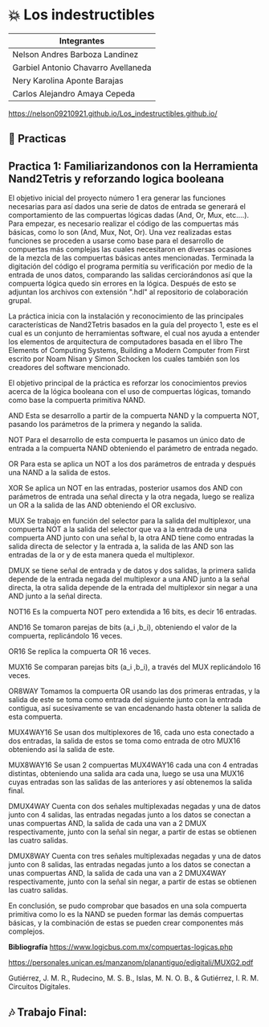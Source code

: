 # :collision: Los indestructibles
| Integrantes |
|--- |
| Nelson Andres Barboza Landinez |
| Garbiel Antonio Chavarro Avellaneda | 
| Nery Karolina Aponte Barajas | 
| Carlos Alejandro Amaya Cepeda | 

https://nelson09210921.github.io/Los_indestructibles.github.io/

## :speech_balloon: Practicas

##   **Practica 1: Familiarizandonos con la Herramienta Nand2Tetris y reforzando logica booleana**
El objetivo inicial del proyecto número 1 era generar las funciones necesarias para así dados una serie de datos de entrada se generará el comportamiento de las compuertas lógicas dadas (And, Or, Mux, etc.…). Para empezar, es necesario realizar el código de las compuertas más básicas, como lo son (And, Mux, Not, Or). Una vez realizadas estas funciones se proceden a usarse como base para el desarrollo de compuertas más complejas las cuales necesitaron en diversas ocasiones de la mezcla de las compuertas básicas antes mencionadas. Terminada la digitación del código el programa permitía su verificación por medio de la entrada de unos datos, comparando las salidas cerciorándonos así que la compuerta lógica quedo sin errores en la lógica. Después de esto se adjuntan los archivos con extensión ".hdl" al repositorio de colaboración grupal.

 La práctica inicia con la instalación y reconocimiento de las principales características de Nand2Tetris basados en la guía del proyecto 1, este es el cual es un conjunto de herramientas software, el cual nos ayuda a entender los elementos de arquitectura de computadores basada en el libro The Elements of Computing Systems, Building a Modern Computer from First escrito por Noam Nisan y Simon Schocken los cuales también son los creadores del software mencionado.
 
El objetivo principal de la práctica es reforzar los conocimientos previos acerca de la lógica booleana con el uso de compuertas lógicas, tomando como base la compuerta primitiva NAND.

AND
Esta se desarrollo a partir de la compuerta NAND y la compuerta NOT, pasando los parámetros de la primera y negando la salida.

NOT
Para el desarrollo de esta compuerta le pasamos un único dato de entrada a la compuerta NAND obteniendo el parámetro de entrada negado.

OR
Para esta se aplica un NOT a los dos parámetros de entrada y después una NAND a la salida de estos.

XOR
Se aplica un NOT en las entradas, posterior usamos dos AND con parámetros de entrada una señal directa y la otra negada, luego se realiza un OR a la salida de las AND obteniendo el OR exclusivo.

MUX
Se trabajo en función del selector para la salida del multiplexor, una compuerta NOT a la salida del selector que va a la entrada de una compuerta AND junto con una señal b, la otra AND tiene como entradas la salida directa de selector y la entrada a, la salida de las AND son las entradas de la or y de esta manera queda el multiplexor.

DMUX
se tiene señal de entrada y de datos y dos salidas, la primera salida depende de la entrada negada del multiplexor a una AND junto a la señal directa, la otra salida depende de la entrada del multiplexor sin negar a una AND junto a la señal directa.

NOT16
Es la compuerta NOT pero extendida a 16 bits, es decir 16 entradas.

AND16
Se tomaron parejas de bits (a_i  ,b_i), obteniendo el valor de la compuerta, replicándolo 16 veces.

OR16
Se replica la compuerta OR 16 veces.

MUX16
Se comparan parejas bits (a_i  ,b_i), a través del MUX replicándolo 16 veces.

OR8WAY
Tomamos la compuerta OR usando las dos primeras entradas, y la salida de este se toma como entrada del siguiente junto con la entrada contigua, así sucesivamente se van encadenando hasta obtener la salida de esta compuerta.

MUX4WAY16
Se usan dos multiplexores de 16, cada uno esta conectado a dos entradas, la salida de estos se toma como entrada de otro MUX16 obteniendo así la salida de este.

MUX8WAY16
Se usan 2 compuertas MUX4WAY16 cada una con 4 entradas distintas, obteniendo una salida ara cada una, luego se usa una MUX16 cuyas entradas son las salidas de las anteriores y así obtenemos la salida final.

DMUX4WAY
Cuenta con dos señales multiplexadas negadas y una de datos junto con 4 salidas, las entradas negadas junto a los datos se conectan a unas compuertas AND, la salida de cada una van a 2 DMUX respectivamente, junto con la señal sin negar, a partir de estas se obtienen las cuatro salidas.

DMUX8WAY
Cuenta con tres señales multiplexadas negadas y una de datos junto con 8 salidas, las entradas negadas junto a los datos se conectan a unas compuertas AND, la salida de cada una van a 2 DMUX4WAY respectivamente, junto con la señal sin negar, a partir de estas se obtienen las cuatro salidas.

En conclusión, se pudo comprobar que basados en una sola compuerta primitiva como lo es la NAND se pueden formar las demás compuertas básicas, y la combinación de estas se pueden crear componentes más complejos.

**Bibliografía**
https://www.logicbus.com.mx/compuertas-logicas.php

https://personales.unican.es/manzanom/planantiguo/edigitali/MUXG2.pdf

Gutiérrez, J. M. R., Rudecino, M. S. B., Islas, M. N. O. B., & Gutiérrez, I. R. M. Circuitos Digitales.


## :notes: Trabajo Final:



